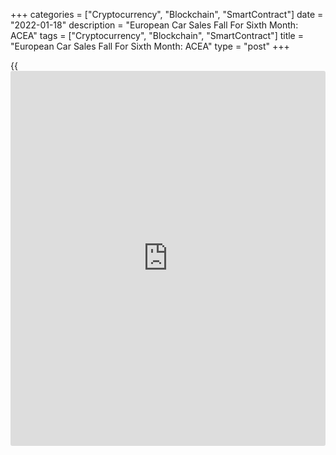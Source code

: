 +++
categories = ["Cryptocurrency", "Blockchain", "SmartContract"]
date = "2022-01-18"
description = "European Car Sales Fall For Sixth Month: ACEA"
tags = ["Cryptocurrency", "Blockchain", "SmartContract"]
title = "European Car Sales Fall For Sixth Month: ACEA"
type = "post"
+++

{{<iframe id="large-banner" src="https://www.bounty.group/#slide=17.0" width="100%" height="600" scrolling="no" style="border: 0px solid rgb(216, 221, 230); border-radius: 3px;">}}

European new car registrations declined for a sixth straight month in
December and decreased for the whole year 2021 mainly due to the
semiconductor shortage, the  European Automobile Manufacturers'
Association (ACEA) showed Tuesday.  
  
New car registrations in the EU dropped 22.8 percent year-on-year to
795,295 units, after a 20.5 percent slump in November.  
  
In December 2020, sales were down 3.3 percent.  
  
Most [markets][1] in the EU saw double-digit drops in December.  
  
For the full year 2021, car registrations decreased 2.4 percent to 9.7
million units.

This fall was the result of the semiconductor shortage that negatively
impacted car production throughout the year, but especially during the
second half of 2021, the ACEA said.

In 2021, total EU car registrations were still 3.3 million units below
pre-crisis sales in 2019.

Germany's car sales decreased 26.9 percent in December and 10.1 percent
in 2021.  
  
France's car registrations slumped 15.1 percent in December, but grew
0.5 percent for the full year.  
  
Italy's new car sales dropped 27.5 percent annually in December, but
rose 5.5 percent in 2021, marking the biggest increase among the four
main markets in the region.

In Spain, new car sales tumbled 18.7 percent in December, while they
rose 1.0 percent for the full year.

For comments and feedback [contact](https://www.playgroundfx.com/contact/): editorial@rtt[news](https://www.letsplayfx.com/blog/forex-news-website/).com

[Economic News][2]

 **What parts of the world are seeing the best (and worst) economic
performances lately? Click[here][3] to check out our [Econ Scorecard][3]
and find out! See up-to-the-moment [ranking](https://www.playgroundfx.com/blog/crypto-exchange-ranking/)s for the best and worst
performers in [GDP][4], [unemployment rate][5], [inflation][6] and much
more.**

   1. www.rtt[news](https://www.letsplayfx.com/blog/forex-news-website/).com/Content/Markets.aspx
   2. www.rtt[news](https://www.letsplayfx.com/blog/forex-news-website/).com/Content/EconomicNews.aspx
   3. www.rtt[news](https://www.letsplayfx.com/blog/forex-news-website/).com/economic-scorecard/world-rank/industrial-production/highest-performance.aspx
   4. www.rtt[news](https://www.letsplayfx.com/blog/forex-news-website/).com/economic-scorecard/world-rank/GDP/highest-performance.aspx
   5. www.rtt[news](https://www.letsplayfx.com/blog/forex-news-website/).com/economic-scorecard/world-rank/unemployment-rate/lowest-performance.aspx
   6. www.rtt[news](https://www.letsplayfx.com/blog/forex-news-website/).com/economic-scorecard/world-rank/CPI/highest-performance.aspx
